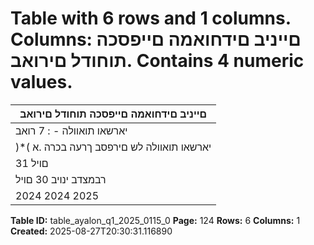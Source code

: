 # Table with 6 rows and 1 columns. Columns: םייניב םידחואמה םייפסכה תוחודל םירואב. Contains 4 numeric values.

| םייניב םידחואמה םייפסכה תוחודל םירואב |
|---|
| יארשאו תואוולה - : 7 רואב |
| )*( יארשאו תואוולה לש םירפסב ךרעה בכרה .א |
| 31 םויל |
| רבמצדב ינויב 30 םויל |
| 2024 2024 2025 |

**Table ID:** table_ayalon_q1_2025_0115_0
**Page:** 124
**Rows:** 6
**Columns:** 1
**Created:** 2025-08-27T20:30:31.116890
